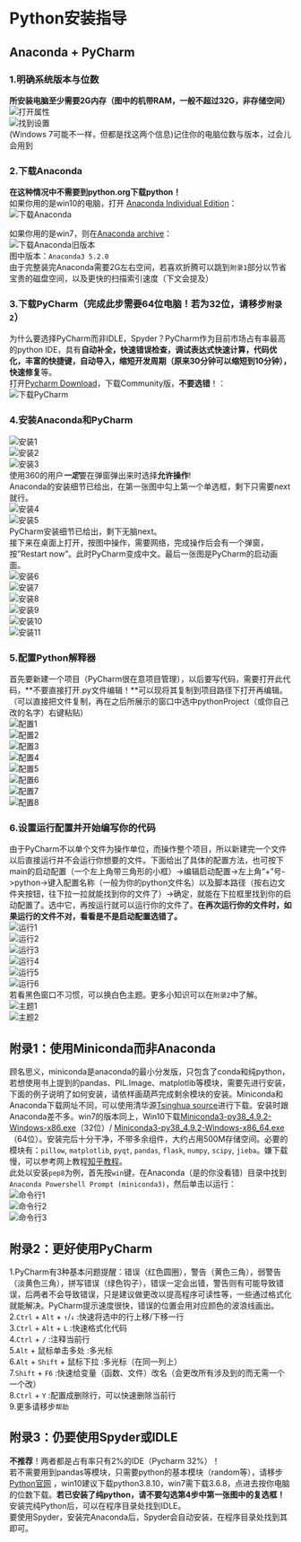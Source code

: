 # Python安装指导

## Anaconda + PyCharm  
### 1.明确系统版本与位数  
**所安装电脑至少需要2G内存（图中的机带RAM，一般不超过32G，非存储空间）**  
![打开属性](https://gitee.com/rocketma/Guidance/raw/main/Pictures/1.jpg "打开属性")  
![找到设置](https://gitee.com/rocketma/Guidance/raw/main/Pictures/2.jpg "找到设置")  
(Windows 7可能不一样，但都是找这两个信息)记住你的电脑位数与版本，过会儿会用到

### 2.下载Anaconda
**在这种情况中不需要到python.org下载python！**  
如果你用的是win10的电脑，打开 [Anaconda Individual Edition](https://www.anaconda.com/products/individual)：  
![下载Anaconda](https://gitee.com/rocketma/Guidance/raw/main/Pictures/3.jpg "下载Anaconda")

如果你用的是win7，则在[Anaconda archive](https://repo.anaconda.com/archive/)：  
![下载Anaconda旧版本](https://gitee.com/rocketma/Guidance/raw/main/Pictures/4.jpg "下载Anaconda旧版")  
图中版本：`Anaconda3 5.2.0`  
由于完整装完Anaconda需要2G左右空间，若喜欢折腾可以跳到`附录1`部分以节省宝贵的磁盘空间，以及更快的扫描索引速度（下文会提及）

### 3.下载PyCharm（**完成此步需要64位电脑！若为32位，请移步`附录2`**）
为什么要选择PyCharm而非IDLE，Spyder？PyCharm作为目前市场占有率最高的python IDE，具有**自动补全，快速错误检查，调试表达式快速计算，代码优化，丰富的快捷键，自动导入，缩短开发周期（原来30分钟可以缩短到10分钟），快速修复**等。  
打开[Pycharm Download](https://www.jetbrains.com/pycharm/download/#section=windows "下载PyCharm")，下载Community版，**不要选错**！：  
![下载PyCharm](https://gitee.com/rocketma/Guidance/raw/main/Pictures/5.jpg "下载PyCharm")

### 4.安装Anaconda和PyCharm
![安装1](https://gitee.com/rocketma/Guidance/raw/main/Pictures/6.jpg "安装1")  
![安装2](https://gitee.com/rocketma/Guidance/raw/main/Pictures/7.jpg "安装2")  
![安装3](https://gitee.com/rocketma/Guidance/raw/main/Pictures/8.jpg "安装3")  
使用360的用户***一定***要在弹窗弹出来时选择**允许操作**!  
Anaconda的安装细节已给出，在第一张图中勾上第一个单选框，剩下只需要next就行。  
![安装4](https://gitee.com/rocketma/Guidance/raw/main/Pictures/9.jpg "安装4")  
![安装5](https://gitee.com/rocketma/Guidance/raw/main/Pictures/10.jpg "安装5")  
PyCharm安装细节已给出，剩下无脑next。  
接下来在桌面上打开，按图中操作，需要网络，完成操作后会有一个弹窗，按”Restart now”。此时PyCharm变成中文。最后一张图是PyCharm的启动画面。  
![安装6](https://gitee.com/rocketma/Guidance/raw/main/Pictures/11.jpg "安装6")  
![安装7](https://gitee.com/rocketma/Guidance/raw/main/Pictures/12.jpg "安装7")  
![安装8](https://gitee.com/rocketma/Guidance/raw/main/Pictures/14.jpg "安装8")  
![安装9](https://gitee.com/rocketma/Guidance/raw/main/Pictures/15.jpg "安装9")  
![安装10](https://gitee.com/rocketma/Guidance/raw/main/Pictures/16.jpg "安装10")  
![安装11](https://gitee.com/rocketma/Guidance/raw/main/Pictures/13.jpg "安装11")  

### 5.配置Python解释器
首先要新建一个项目（PyCharm很在意项目管理），以后要写代码，需要打开此代码，**不要直接打开.py文件编辑！**可以现将其复制到项目路径下打开再编辑。（可以直接把文件复制，再在之后所展示的窗口中选中pythonProject（或你自己改的名字）右键粘贴）  
![配置1](https://gitee.com/rocketma/Guidance/raw/main/Pictures/17.jpg "配置1")  
![配置2](https://gitee.com/rocketma/Guidance/raw/main/Pictures/18.jpg "配置2")  
![配置3](https://gitee.com/rocketma/Guidance/raw/main/Pictures/19.jpg "配置3")  
![配置4](https://gitee.com/rocketma/Guidance/raw/main/Pictures/20.jpg "配置4")  
![配置5](https://gitee.com/rocketma/Guidance/raw/main/Pictures/21.jpg "配置5")  
![配置6](https://gitee.com/rocketma/Guidance/raw/main/Pictures/22.jpg "配置6")  
![配置7](https://gitee.com/rocketma/Guidance/raw/main/Pictures/23.jpg "配置7")  
![配置8](https://gitee.com/rocketma/Guidance/raw/main/Pictures/24.jpg "配置8")  

### 6.设置运行配置并开始编写你的代码
由于PyCharm不以单个文件为操作单位，而操作整个项目，所以新建完一个文件以后直接运行并不会运行你想要的文件。下面给出了具体的配置方法，也可按下main的启动配置（一个左上角带三角形的小框）->编辑启动配置->左上角“+”号->python->键入配置名称（一般为你的python文件名）以及脚本路径（按右边文件夹按钮，往下拉一拉就能找到你的文件了）->确定，就能在下拉框里找到你的启动配置了。选中它，再按运行就可以运行你的文件了。**在再次运行你的文件时，如果运行的文件不对，看看是不是启动配置选错了。**  
![运行1](https://gitee.com/rocketma/Guidance/raw/main/Pictures/25.jpg "运行1")  
![运行2](https://gitee.com/rocketma/Guidance/raw/main/Pictures/26.jpg "运行2")  
![运行3](https://gitee.com/rocketma/Guidance/raw/main/Pictures/27.jpg "运行3")  
![运行4](https://gitee.com/rocketma/Guidance/raw/main/Pictures/28.jpg "运行4")  
![运行5](https://gitee.com/rocketma/Guidance/raw/main/Pictures/29.jpg "运行5")  
![运行6](https://gitee.com/rocketma/Guidance/raw/main/Pictures/30.jpg "运行6")  
若看黑色窗口不习惯，可以换白色主题。更多小知识可以在`附录2`中了解。  
![主题1](https://gitee.com/rocketma/Guidance/raw/main/Pictures/31.jpg "主题1")  
![主题2](https://gitee.com/rocketma/Guidance/raw/main/Pictures/32.jpg "主题2")  

## 附录1：使用Miniconda而非Anaconda
顾名思义，miniconda是anaconda的最小分发版，只包含了conda和纯python，若想使用书上提到的pandas、PIL.Image、matplotlib等模块，需要先进行安装，下面的例子说明了如何安装，请依样画葫芦完成剩余模块的安装。Miniconda和Anaconda下载网址不同，可以使用清华源[Tsinghua source](https://mirrors.tuna.tsinghua.edu.cn/anaconda/miniconda/ "Tsinghua source")进行下载。安装时跟Anaconda差不多。win7的版本同上，Win10下载[Miniconda3-py38_4.9.2-Windows-x86.exe](https://mirrors.tuna.tsinghua.edu.cn/anaconda/miniconda/Miniconda3-py38_4.9.2-Windows-x86.exe "32bit")（32位）/ [Miniconda3-py38_4.9.2-Windows-x86_64.exe](https://mirrors.tuna.tsinghua.edu.cn/anaconda/miniconda/Miniconda3-py38_4.9.2-Windows-x86_64.exe "64bit")（64位）。安装完后十分干净，不带多余组件，大约占用500M存储空间。必要的模块有：`pillow`, `matplotlib`, `pyqt`, `pandas`, `flask`, `numpy`, `scipy`, `jieba`。嫌下载慢，可以参考网上教程[知乎教程](https://zhuanlan.zhihu.com/p/133494097 "知乎教程")。  
此处以安装`pep8`为例，首先按`win`键，在Anaconda（是的你没看错）目录中找到`Anaconda Powershell Prompt (miniconda3)`，然后单击以运行：  
![命令行1](https://gitee.com/rocketma/Guidance/raw/main/Pictures/33.jpg "命令行1")  
![命令行2](https://gitee.com/rocketma/Guidance/raw/main/Pictures/34.jpg "命令行2")  
![命令行3](https://gitee.com/rocketma/Guidance/raw/main/Pictures/35.jpg "命令行3")  

## 附录2：更好使用PyCharm
1.PyCharm有3种基本问题提醒：错误（红色圆圈），警告（黄色三角），弱警告（淡黄色三角），拼写错误（绿色钩子），错误一定会出错，警告则有可能导致错误，后两者不会导致错误，只是建议做更改以提高程序可读性等，一些通过格式化就能解决。PyCharm提示速度很快，错误的位置会用对应颜色的波浪线画出。  
2.`Ctrl` + `Alt` + `↑`/`↓` :快速将选中的行上移/下移一行  
3.`Ctrl` + `Alt` + `L` :快速格式化代码  
4.`Ctrl` + `/` :注释当前行  
5.`Alt` + 鼠标单击多处 :多光标  
6.`Alt` + `Shift` + 鼠标下拉 :多光标（在同一列上）  
7.`Shift` + `F6` :快速给变量（函数、文件）改名（会更改所有涉及到的而无需一个一个改）  
8.`Ctrl` + `Y` :配置成删除行，可以快速删除当前行  
9.更多请移步`帮助`  

## 附录3：仍要使用Spyder或IDLE
**不推荐**！两者都是占有率只有2%的IDE（Pycharm 32%）！  
若不需要用到pandas等模块，只需要python的基本模块（random等），请移步[Python官网](https://www.python.org/ "Python官网") ，win10建议下载python3.8.10，win7需下载3.6.8，点进去按你电脑的位数下载。**若已安装了纯python，请不要勾选第4步中第一张图中的复选框！**  
安装完纯Python后，可以在程序目录处找到IDLE。  
要使用Spyder，安装完Anaconda后，Spyder会自动安装，在程序目录处找到其即可。  
